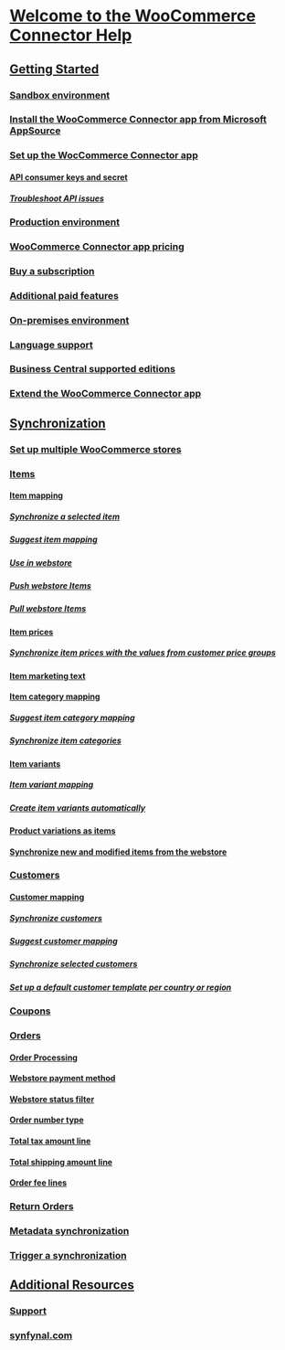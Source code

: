 <!-- markdownlint-disable MD006 MD007 MD009 MD022 MD024 MD025 MD033 MD042 -->
<!--// cspell:ignore markdownlint webstore synfynal -->

# [Welcome to the WooCommerce Connector Help](index.md)

## [Getting Started](getting-started.md)
### [Sandbox environment](sandbox-environment.md)
### [Install the WooCommerce Connector app from Microsoft AppSource](install-woocommerce-connector-app-from-microsoft-appsource.md)
### [Set up the WocCommerce Connector app](set-up-woocommerce-connector-app.md)
#### [API consumer keys and secret](api-consumer-keys-secret.md)
##### [Troubleshoot API issues](troubleshoot-api-issues.md)
### [Production environment](production-environment.md)
### [WooCommerce Connector app pricing](woocommerce-connector-app-pricing.md)
### [Buy a subscription](buy-subscription.md)
### [Additional paid features](additional-paid-features.md)
### [On-premises environment](on-premises-environment.md)
### [Language support](language-support.md)
### [Business Central supported editions](business-central-supported-editions.md)
### [Extend the WooCommerce Connector app](extend-woocommerce-connector-app.md)

## [Synchronization](#)
### [Set up multiple WooCommerce stores](set-up-multiple-woocommerce-stores.md)
### [Items](items.md)
#### [Item mapping](item-mapping.md)
##### [Synchronize a selected item](synchronize-selected-item.md)
##### [Suggest item mapping](suggest-item-mapping.md)
##### [Use in webstore](use-in-webstore.md)
##### [Push webstore Items](push-webstore-items.md)
##### [Pull webstore Items](pull-webstore-items.md)
#### [Item prices](item-prices.md)
##### [Synchronize item prices with the values from customer price groups](synchronize-item-prices-with-values-from-customer-price-groups.md)
#### [Item marketing text](item-marketing-text.md)
#### [Item category mapping](item-category-mapping.md)
##### [Suggest item category mapping](suggest-item-category-mapping.md)
##### [Synchronize item categories](synchronize-item-categories.md)
#### [Item variants](item-variants.md)
##### [Item variant mapping](item-variant-mapping.md)
##### [Create item variants automatically](create-item-variants-automatically.md)
#### [Product variations as items](product-variations-as-items.md)
#### [Synchronize new and modified items from the webstore](synchronize-new-modified-items-from-webstore.md)
### [Customers](customers.md)
#### [Customer mapping](customer-mapping.md)
##### [Synchronize customers](synchronize-customers.md)
##### [Suggest customer mapping](suggest-customer-mapping.md)
##### [Synchronize selected customers](synchronize-selected-customers.md)
##### [Set up a default customer template per country or region](set-up-default-customer-template-per-country-region.md)
### [Coupons](coupons.md)
### [Orders](orders.md)
#### [Order Processing](order-processing.md)
#### [Webstore payment method](webstore-payment-method.md)
#### [Webstore status filter](webstore-status-filter.md)
#### [Order number type](order-number-type.md)
#### [Total tax amount line](total-tax-amount-line.md)
#### [Total shipping amount line](total-shipping-amount-line.md)
#### [Order fee lines](order-fee-lines.md)
### [Return Orders](return-orders.md)
### [Metadata synchronization](metadata-synchronization.md)
### [Trigger a synchronization](trigger-synchroinization.md)
## [Additional Resources](#)
### [Support](https://www.synfynal.com/contact)
### [synfynal.com](https://www.synfynal.com/)
